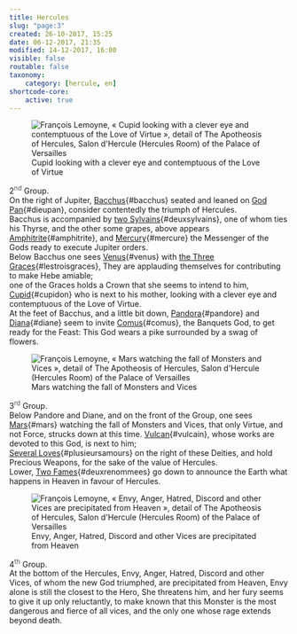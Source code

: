 ```yaml
---
title: Hercules
slug: "page:3"
created: 26-10-2017, 15:25
date: 06-12-2017, 21:35
modified: 14-12-2017, 16:00
visible: false
routable: false
taxonomy:
    category: [hercule, en]
shortcode-core:
    active: true
---
```

<figure><picture>
<source
sizes="(max-width: 767px) 98vw, (min-width: 959px) 50vw, 86vw"
srcset="
/user/sites/docs/pages/01.home/02.versailles/01.palais/01.hercule/03.hercule_3/hercule4-280.webp 280w,
/user/sites/docs/pages/01.home/02.versailles/01.palais/01.hercule/03.hercule_3/hercule4-380.webp 380w,
/user/sites/docs/pages/01.home/02.versailles/01.palais/01.hercule/03.hercule_3/hercule4-480.webp 480w,
/user/sites/docs/pages/01.home/02.versailles/01.palais/01.hercule/03.hercule_3/hercule4-640.webp 640w,
/user/sites/docs/pages/01.home/02.versailles/01.palais/01.hercule/03.hercule_3/hercule4-840.webp 840w,
/user/sites/docs/pages/01.home/02.versailles/01.palais/01.hercule/03.hercule_3/hercule4-1280.webp 1280w,
/user/sites/docs/pages/01.home/02.versailles/01.palais/01.hercule/03.hercule_3/hercule4-1600.webp 1600w,
/user/sites/docs/pages/01.home/02.versailles/01.palais/01.hercule/03.hercule_3/hercule4-1920.webp 1920w"
type="image/webp" />
<img src="/user/sites/docs/pages/01.home/02.versailles/01.palais/01.hercule/03.hercule_3/hercule4-640.jpg" alt="François Lemoyne, « Cupid looking with a clever eye and contemptuous of the Love of Virtue », detail of The Apotheosis of Hercules, Salon d'Hercule (Hercules Room) of the Palace of Versailles" title="François Lemoyne, « Cupid looking with a clever eye and contemptuous of the Love of Virtue », detail of The Apotheosis of Hercules, Salon d'Hercule (Hercules Room) of the Palace of Versailles" usemap="#img_hercule4"
sizes="(max-width: 767px) 98vw, (min-width: 959px) 50vw, 86vw"
srcset="
/user/sites/docs/pages/01.home/02.versailles/01.palais/01.hercule/03.hercule_3/hercule4-280.jpg 280w,
/user/sites/docs/pages/01.home/02.versailles/01.palais/01.hercule/03.hercule_3/hercule4-380.jpg 380w,
/user/sites/docs/pages/01.home/02.versailles/01.palais/01.hercule/03.hercule_3/hercule4-480.jpg 480w,
/user/sites/docs/pages/01.home/02.versailles/01.palais/01.hercule/03.hercule_3/hercule4-640.jpg 640w,
/user/sites/docs/pages/01.home/02.versailles/01.palais/01.hercule/03.hercule_3/hercule4-840.jpg 840w,
/user/sites/docs/pages/01.home/02.versailles/01.palais/01.hercule/03.hercule_3/hercule4-1280.jpg 1280w,
/user/sites/docs/pages/01.home/02.versailles/01.palais/01.hercule/03.hercule_3/hercule4-1600.jpg 1600w,
/user/sites/docs/pages/01.home/02.versailles/01.palais/01.hercule/03.hercule_3/hercule4-1920.jpg 1920w" />
</picture><figcaption>Cupid looking with a clever eye and contemptuous of the Love of Virtue</figcaption><map name="img_hercule4" id="img_hercule4">
<area id="area_bacchus" alt="Bacchus" title="Bacchus" href="#bacchus" shape="poly" coords="247,291,251,287,246,276,257,282,252,274,255,266,259,261,267,259,271,256,276,257,279,264,280,274,274,278,270,284,275,286,280,284,285,281,290,286,287,293,287,300,286,308,283,317,278,325,277,331,278,336,277,342,280,347,285,351,289,347,286,341,286,333,292,322,297,318,298,311,304,306,306,299,312,297,319,294,325,291,331,290,337,293,342,297,346,299,346,305,351,305,357,305,363,304,368,303,373,299,368,294,360,295,352,292,344,283,338,279,335,273,329,270,323,273,319,278,321,271,318,265,314,270,311,260,306,252,303,251,305,247,303,241,300,235,293,233,288,237,287,242,283,247,281,248,274,245,267,245,266,250,259,251,255,255,246,263,245,270,245,282">
<area id="area_dieupan" alt="God Pan" title="God Pan" href="#dieupan" shape="poly" coords="225,300,231,290,236,281,241,278,243,266,243,272,243,286,247,290,251,286,256,283,256,279,251,274,255,270,257,262,261,258,266,259,273,256,278,259,279,265,278,273,275,279,276,286,281,282,290,286,286,294,286,305,282,315,278,322,274,308,269,313,265,320,262,330,254,335,246,340,243,334,235,334,230,341,223,336,218,330,211,329,214,321,213,313,217,305">
<area id="area_deuxsylvains" alt="Two Sylvains" title="Two Sylvains" href="#deuxsylvains" shape="poly" coords="127,278,135,279,146,282,157,281,167,283,174,289,179,282,183,279,190,278,197,276,198,284,202,289,207,278,214,282,220,289,223,297,228,299,229,290,235,283,239,279,242,269,241,259,244,254,251,253,258,242,258,228,246,207,239,215,246,230,240,239,234,238,233,235,225,233,220,226,218,220,211,214,202,216,198,225,199,233,207,240,213,246,211,259,203,263,196,267,191,274,182,275,171,273,166,266,172,264,174,257,176,251,175,243,165,243,157,242,150,247,141,249,130,252,123,259,121,267,123,273">
<area id="area_amphitrite" alt="Amphitrite" title="Amphitrite" href="#amphitrite" shape="poly" coords="193,131,186,135,180,150,189,153,197,160,195,166,188,169,197,173,199,182,201,187,204,192,209,191,216,194,223,198,229,198,231,203,236,205,243,202,249,201,254,204,261,203,261,195,258,188,249,185,244,178,240,178,239,175,236,172,236,169,230,161,226,159,226,153,224,142,219,136,218,133,222,129,222,122,220,117,211,116,204,123,199,130">
<area id="area_mercure" alt="Mercury" title="Mercury" href="#mercure" shape="poly" coords="97,194,104,194,107,184,117,172,134,167,139,164,139,155,140,146,145,151,153,150,160,153,163,146,160,130,169,129,174,130,178,137,181,142,181,151,191,154,189,147,193,145,197,149,197,141,192,135,189,129,183,126,181,120,179,114,185,113,192,110,191,104,184,97,181,93,175,92,171,98,176,99,174,105,167,106,160,103,153,103,147,106,135,104,137,98,144,99,140,89,133,87,125,90,122,99,127,98,125,104,118,109,111,117,112,125,103,121,93,121,92,135,98,141,108,141,108,149,101,153,101,161,107,160,109,151,114,146,118,149,123,146,120,156,112,158,110,169,99,181,105,176,95,186">
<area id="area_venus" alt="Venus" title="Venus" href="#venus" shape="poly" coords="215,431,208,430,207,420,205,420,196,423,186,422,183,424,178,428,181,434,170,431,166,424,157,416,162,410,173,410,170,401,174,396,172,389,169,389,172,379,170,368,170,358,173,351,179,344,181,333,185,327,190,327,195,327,192,321,192,312,198,308,207,307,212,314,214,322,212,330,218,333,223,337,224,345,230,345,227,351,228,358,235,359,232,360,232,365,239,368,239,374,245,380,248,388,247,395,238,400,228,406,217,416">
<area id="area_lestroisgraces" alt="the Three Graces" title="the Three Graces" href="#lestroisgraces" shape="poly" coords="170,402,163,401,161,393,154,394,150,387,144,388,138,392,138,394,124,390,113,389,104,392,98,398,93,394,80,397,71,406,69,417,62,418,58,410,22,407,12,410,6,412,0,406,0,369,4,375,8,378,12,373,17,367,15,360,17,351,21,346,28,345,35,349,37,355,41,360,46,364,49,372,48,379,51,386,60,385,67,383,76,383,71,377,67,368,69,360,74,354,78,347,84,343,87,335,94,333,90,328,92,322,96,317,101,316,106,316,112,320,114,328,113,335,111,337,113,341,115,343,119,337,121,330,123,323,128,318,130,315,128,309,124,303,126,296,134,291,139,295,143,301,143,307,146,310,149,305,157,305,165,304,170,298,174,294,179,289,178,282,184,278,194,277,199,282,203,287,207,290,205,295,200,300,193,306,186,302,183,295,179,305,174,309,168,314,173,317,178,319,182,312,185,318,190,318,183,328,181,334,176,341,174,351,173,360,171,368,166,372,164,378,163,385,164,393">
<area id="area_cupidon" alt="Cupid" title="Cupid" href="#cupidon" shape="poly" coords="264,403,269,396,273,390,277,367,271,363,269,372,267,365,259,355,264,353,274,358,274,351,271,343,263,340,258,343,253,342,247,345,247,343,244,341,244,337,237,336,233,342,239,348,245,352,244,357,238,361,232,359,231,364,238,366,243,367,247,369,250,374,249,381,250,387,254,394,257,401">
<area id="area_pandore" alt="Pandora" title="Pandora" href="#pandore" shape="poly" coords="296,402,302,398,305,388,303,385,308,381,311,375,316,370,319,371,321,368,313,364,309,356,310,347,315,343,321,343,326,346,330,351,335,355,343,355,351,359,356,365,360,369,359,374,361,379,366,385,366,391,371,397,373,402,368,406,366,407,360,407,358,413,355,410,349,404,344,408,340,412,335,406,330,399,325,393,319,390,313,393,311,399,311,406,311,409,307,408,303,406,299,409">
<area id="area_diane" alt="Diana" title="Diana" href="#diane" shape="poly" coords="375,402,372,396,367,392,367,385,362,380,360,374,363,369,358,365,363,361,366,361,363,357,357,355,359,353,355,349,360,344,361,337,365,333,370,333,370,330,366,327,362,323,361,316,364,317,366,311,372,309,379,312,384,316,382,325,384,330,389,333,391,335,394,336,400,332,406,331,407,332,404,334,407,335,413,332,415,334,410,339,403,340,408,343,415,345,416,350,422,354,429,355,437,351,438,344,439,336,443,329,448,327,445,332,442,337,441,345,441,355,441,360,438,366,435,372,438,378,439,383,441,392,442,400,440,410,438,415,434,419,432,420,430,425,425,423,423,429,416,426,414,427,413,432,406,432,402,430,404,424,399,419,393,417,389,413,385,416,379,417,374,413,368,410,373,406">
<area id="area_comus" alt="Comus" title="Comus" href="#comus" shape="poly" coords="338,411,333,405,329,398,324,393,319,389,313,393,312,399,312,409,304,407,301,410,296,403,301,399,306,389,302,387,301,380,295,377,286,374,281,377,278,382,277,387,273,391,268,395,266,400,263,406,263,412,263,418,262,425,263,432,265,439,269,443,271,448,274,453,276,455,282,454,288,450,295,450,297,452,302,450,305,450,310,451,315,448,318,448,323,452,328,453,331,457,336,460,339,465,347,464,345,456,350,455,348,447,344,448,341,439,337,430,333,422,327,417,330,411,335,412">
</map></figure>

2<sup style="color:#555">nd</sup> Group.  
On the right of Jupiter,
[Bacchus][1]{#bacchus} seated and leaned on [God Pan][2]{#dieupan},
consider contentedly the triumph of Hercules.  
Bacchus is accompanied by [two Sylvains][3]{#deuxsylvains}, one of whom ties his Thyrse, and the other some grapes, 
above appears [Amphitrite][4]{#amphitrite}, and [Mercury][5]{#mercure} the Messenger of the Gods ready to execute Jupiter orders.  
Below Bacchus one sees [Venus][6]{#venus} with [the Three Graces][7]{#lestroisgraces},
They are applauding themselves  for contributing to make Hebe amiable;  
one of the Graces holds a Crown that she seems to intend to him, 
[Cupid][8]{#cupidon} who is next to his mother, 
looking with a clever eye and contemptuous of the Love of Virtue.  
At the feet of Bacchus, 
and a little bit down, 
[Pandora][9]{#pandore} and [Diana][10]{#diane} seem to invite [Comus][11]{#comus}, the Banquets God, to get ready for the Feast: 
This God wears a pike surrounded by a swag of flowers.

<figure><picture>
<source
sizes="(max-width: 767px) 98vw, (min-width: 959px) 50vw, 86vw"
srcset="
/user/sites/docs/pages/01.home/02.versailles/01.palais/01.hercule/03.hercule_3/hercule5-280.webp 280w,
/user/sites/docs/pages/01.home/02.versailles/01.palais/01.hercule/03.hercule_3/hercule5-380.webp 380w,
/user/sites/docs/pages/01.home/02.versailles/01.palais/01.hercule/03.hercule_3/hercule5-480.webp 480w,
/user/sites/docs/pages/01.home/02.versailles/01.palais/01.hercule/03.hercule_3/hercule5-640.webp 640w,
/user/sites/docs/pages/01.home/02.versailles/01.palais/01.hercule/03.hercule_3/hercule5-840.webp 840w,
/user/sites/docs/pages/01.home/02.versailles/01.palais/01.hercule/03.hercule_3/hercule5-1280.webp 1280w,
/user/sites/docs/pages/01.home/02.versailles/01.palais/01.hercule/03.hercule_3/hercule5-1600.webp 1600w,
/user/sites/docs/pages/01.home/02.versailles/01.palais/01.hercule/03.hercule_3/hercule5-1920.webp 1920w"
type="image/webp" />
<img src="/user/sites/docs/pages/01.home/02.versailles/01.palais/01.hercule/03.hercule_3/hercule5-640.jpg" alt="François Lemoyne, « Mars watching the fall of Monsters and Vices », detail of The Apotheosis of Hercules, Salon d'Hercule (Hercules Room) of the Palace of Versailles" title="François Lemoyne, « Mars watching the fall of Monsters and Vices », detail of The Apotheosis of Hercules, Salon d'Hercule (Hercules Room) of the Palace of Versailles" usemap="#img_hercule5"
sizes="(max-width: 767px) 98vw, (min-width: 959px) 50vw, 86vw"
srcset="
/user/sites/docs/pages/01.home/02.versailles/01.palais/01.hercule/03.hercule_3/hercule5-280.jpg 280w,
/user/sites/docs/pages/01.home/02.versailles/01.palais/01.hercule/03.hercule_3/hercule5-380.jpg 380w,
/user/sites/docs/pages/01.home/02.versailles/01.palais/01.hercule/03.hercule_3/hercule5-480.jpg 480w,
/user/sites/docs/pages/01.home/02.versailles/01.palais/01.hercule/03.hercule_3/hercule5-640.jpg 640w,
/user/sites/docs/pages/01.home/02.versailles/01.palais/01.hercule/03.hercule_3/hercule5-840.jpg 840w,
/user/sites/docs/pages/01.home/02.versailles/01.palais/01.hercule/03.hercule_3/hercule5-1280.jpg 1280w,
/user/sites/docs/pages/01.home/02.versailles/01.palais/01.hercule/03.hercule_3/hercule5-1600.jpg 1600w,
/user/sites/docs/pages/01.home/02.versailles/01.palais/01.hercule/03.hercule_3/hercule5-1920.jpg 1920w" />
</picture><figcaption>Mars watching the fall of Monsters and Vices</figcaption><map name="img_hercule5" id="img_hercule5">
<area id="area_mars" alt="Mars" title="Mars" href="#mars" shape="poly" coords="266,258,262,262,256,263,249,254,251,260,245,259,239,262,232,261,229,252,226,244,229,237,234,243,239,238,243,234,244,228,242,221,242,212,240,206,238,200,241,193,244,186,237,177,237,169,241,163,246,161,253,160,261,154,263,150,269,146,279,144,282,135,287,132,296,132,288,133,290,137,295,141,296,143,300,146,299,148,296,148,294,153,295,160,299,165,303,171,303,173,308,179,311,187,303,190,301,197,305,201,302,207,300,207,293,210,285,215,277,220,271,228,266,239,264,248">
<area id="area_vulcain" alt="Vulcan" title="Vulcan" href="#vulcain" shape="poly" coords="223,264,229,252,225,244,229,238,234,241,242,235,244,227,242,221,243,213,238,200,242,188,237,184,233,177,223,171,224,169,220,165,219,162,208,162,205,169,208,179,207,181,200,181,192,184,187,190,179,191,170,190,162,185,159,184,152,184,147,187,149,192,154,194,160,193,165,196,171,199,178,202,178,205,174,209,172,211,162,210,160,212,154,219,155,226,158,233,158,240,161,245,164,250,171,252,170,261,170,271,177,279,187,282,193,280,200,276,205,273,203,267,197,259,203,258,210,263,216,265,219,265">
<area id="area_plusieursamours" alt="Several Loves" title="Several Loves" href="#plusieursamours" shape="poly" coords="119,298,114,285,108,284,108,277,100,278,95,275,87,276,84,267,76,263,77,252,84,254,82,243,72,245,71,238,73,230,75,224,68,219,61,219,59,213,59,205,58,198,60,191,54,181,47,180,48,177,44,177,39,181,29,179,22,181,28,171,25,164,30,162,35,162,37,159,32,153,36,146,41,142,47,143,52,140,52,133,57,132,63,130,66,135,63,140,66,145,69,150,74,154,77,161,84,162,88,165,88,167,79,166,74,169,73,171,64,172,62,178,54,181,60,191,66,193,71,194,72,201,78,203,84,206,89,206,93,197,98,193,100,186,99,179,104,175,107,169,111,165,111,158,116,157,123,162,122,167,128,165,131,169,138,175,138,177,130,172,126,174,119,174,116,182,115,189,109,192,107,197,99,199,89,207,96,213,99,217,105,213,111,211,114,203,121,203,121,194,127,190,135,193,139,204,137,213,141,222,144,232,148,242,145,249,139,244,134,239,134,248,133,255,129,259,127,265,131,271,137,275,141,283,148,288,154,282,158,277,159,284,159,291,159,301,158,306,153,296,147,295,138,297,131,292,123,283,124,292,124,298">
<area id="area_deuxrenommees" alt="Two Fames" title="Two Fames" href="#deuxrenommees" shape="poly" coords="132,360,144,360,154,348,164,347,169,344,190,344,196,345,199,349,208,349,207,343,212,342,217,338,228,336,231,341,234,332,245,333,259,330,253,324,247,321,258,322,264,318,268,313,276,323,282,322,291,320,301,317,293,317,285,316,279,315,275,308,281,304,287,303,298,307,300,305,319,313,326,312,326,305,343,299,351,299,358,303,361,302,360,295,347,287,342,291,335,289,337,288,342,290,339,284,341,277,339,271,334,274,332,280,329,286,323,288,320,278,331,279,331,277,317,276,310,266,310,265,321,263,326,257,319,251,312,253,318,249,320,244,317,236,311,230,306,240,299,242,291,242,293,234,300,228,301,221,298,215,304,210,299,203,293,210,281,219,272,228,267,238,266,254,265,262,265,264,258,265,257,260,250,260,245,262,244,267,247,271,243,276,236,270,230,266,222,264,215,263,202,256,201,265,204,273,208,279,214,282,211,291,209,298,206,303,206,307,197,306,194,306,193,299,185,294,178,296,175,302,175,310,180,315,181,318,174,317,166,315,158,319,151,325,144,333,136,345">
</map></figure>

3<sup style="color:#555">rd</sup> Group.  
Below Pandore and Diane, 
and on the front of the Group, 
one sees [Mars][12]{#mars} watching the fall of Monsters and Vices, 
that only Virtue, and not Force, strucks down at this time.
[Vulcan][13]{#vulcain}, whose works are devoted to this God, 
is next to him;  
[Several Loves][14]{#plusieursamours} on the right of these Deities, 
and hold Precious Weapons, 
for the sake of the value of Hercules.  
Lower, 
[Two Fames][15]{#deuxrenommees} go down to announce the Earth what happens in Heaven in favour of Hercules.

<figure><picture>
<source
sizes="(max-width: 767px) 98vw, (min-width: 959px) 50vw, 86vw"
srcset="
/user/sites/docs/pages/01.home/02.versailles/01.palais/01.hercule/03.hercule_3/hercule6-280.webp 280w,
/user/sites/docs/pages/01.home/02.versailles/01.palais/01.hercule/03.hercule_3/hercule6-380.webp 380w,
/user/sites/docs/pages/01.home/02.versailles/01.palais/01.hercule/03.hercule_3/hercule6-480.webp 480w,
/user/sites/docs/pages/01.home/02.versailles/01.palais/01.hercule/03.hercule_3/hercule6-640.webp 640w,
/user/sites/docs/pages/01.home/02.versailles/01.palais/01.hercule/03.hercule_3/hercule6-840.webp 840w,
/user/sites/docs/pages/01.home/02.versailles/01.palais/01.hercule/03.hercule_3/hercule6-1280.webp 1280w,
/user/sites/docs/pages/01.home/02.versailles/01.palais/01.hercule/03.hercule_3/hercule6-1600.webp 1600w,
/user/sites/docs/pages/01.home/02.versailles/01.palais/01.hercule/03.hercule_3/hercule6-1920.webp 1920w"
type="image/webp" />
<img src="/user/sites/docs/pages/01.home/02.versailles/01.palais/01.hercule/03.hercule_3/hercule6-640.jpg" alt="François Lemoyne, « Envy, Anger, Hatred, Discord and other Vices are precipitated from Heaven », detail of The Apotheosis of Hercules, Salon d'Hercule (Hercules Room) of the Palace of Versailles" title="François Lemoyne, « Envy, Anger, Hatred, Discord and other Vices are precipitated from Heaven », detail of The Apotheosis of Hercules, Salon d'Hercule (Hercules Room) of the Palace of Versailles"
sizes="(max-width: 767px) 98vw, (min-width: 959px) 50vw, 86vw"
srcset="
/user/sites/docs/pages/01.home/02.versailles/01.palais/01.hercule/03.hercule_3/hercule6-280.jpg 280w,
/user/sites/docs/pages/01.home/02.versailles/01.palais/01.hercule/03.hercule_3/hercule6-380.jpg 380w,
/user/sites/docs/pages/01.home/02.versailles/01.palais/01.hercule/03.hercule_3/hercule6-480.jpg 480w,
/user/sites/docs/pages/01.home/02.versailles/01.palais/01.hercule/03.hercule_3/hercule6-640.jpg 640w,
/user/sites/docs/pages/01.home/02.versailles/01.palais/01.hercule/03.hercule_3/hercule6-840.jpg 840w,
/user/sites/docs/pages/01.home/02.versailles/01.palais/01.hercule/03.hercule_3/hercule6-1280.jpg 1280w,
/user/sites/docs/pages/01.home/02.versailles/01.palais/01.hercule/03.hercule_3/hercule6-1600.jpg 1600w,
/user/sites/docs/pages/01.home/02.versailles/01.palais/01.hercule/03.hercule_3/hercule6-1920.jpg 1920w" />
</picture><figcaption>Envy, Anger, Hatred, Discord and other Vices are precipitated from Heaven</figcaption></figure>

4<sup style="color:#555">th</sup> Group.  
At the bottom of the Hercules, 
Envy, Anger, Hatred, Discord and other Vices, of whom the new God triumphed, are precipitated from Heaven, 
Envy alone is still the closest to the Hero, 
She threatens him, 
and her fury seems to give it up only reluctantly, 
to make known that this Monster is the most dangerous and fierce of all vices, and the only one whose rage extends beyond death.

[1]: #area_bacchus "Bacchus"
[2]: #area_dieupan "God Pan"
[3]: #area_deuxsylvains "two Sylvains"
[4]: #area_amphitrite "Amphitrite"
[5]: #area_mercure "Mercury"
[6]: #area_venus "Venus"
[7]: #area_lestroisgraces "the Three Graces"
[8]: #area_cupidon "Cupid"
[9]: #area_pandore "Pandora"
[10]: #area_diane "Diana"
[11]: #area_comus "Comus"
[12]: #area_mars "Mars"
[13]: #area_vulcain "Vulcan"
[14]: #area_plusieursamours "Several Loves"
[15]: #area_deuxrenommees "Two Fames"
